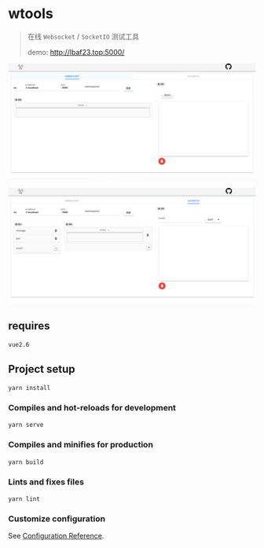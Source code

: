 # wtools

>在线 `Websocket` / `SocketIO` 测试工具
> 
> 
> demo: http://lbaf23.top:5000/

![](./images/websocket1.PNG)

![](./images/socketio1.PNG)

## requires
```aidl
vue2.6
```

## Project setup
```
yarn install
```

### Compiles and hot-reloads for development
```
yarn serve
```

### Compiles and minifies for production
```
yarn build
```

### Lints and fixes files
```
yarn lint
```

### Customize configuration
See [Configuration Reference](https://cli.vuejs.org/config/).
